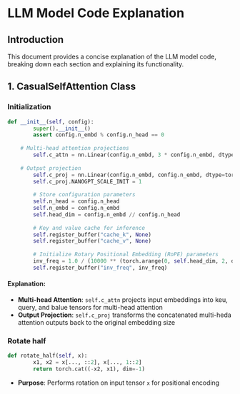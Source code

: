 # LLM Model Code Explanation

## Introduction
This document provides a concise explanation of the LLM model code, breaking down each section and explaining its functionality.

## 1. CasualSelfAttention Class
### Initialization
```python
def __init__(self, config):
        super().__init__()
        assert config.n_embd % config.n_head == 0
        
	# Multi-head attention projections
        self.c_attn = nn.Linear(config.n_embd, 3 * config.n_embd, dtype=torch.bfloat16)
        
	# Output projection
        self.c_proj = nn.Linear(config.n_embd, config.n_embd, dtype=torch.bfloat16)
        self.c_proj.NANOGPT_SCALE_INIT = 1
        
        # Store configuration parameters
        self.n_head = config.n_head
        self.n_embd = config.n_embd
        self.head_dim = config.n_embd // config.n_head
        
        # Key and value cache for inference
        self.register_buffer("cache_k", None)
        self.register_buffer("cache_v", None)
        
        # Initialize Rotary Positional Embedding (RoPE) parameters
        inv_freq = 1.0 / (10000 ** (torch.arange(0, self.head_dim, 2, dtype=torch.float32) / self.head_dim))
        self.register_buffer("inv_freq", inv_freq)
```
#### Explanation:
- **Multi-head Attention**: `self.c_attn` projects input embeddings into keu, query, and balue tensors for multi-head attention
- **Output Projection**: `self.c_proj` transforms the concatenated multi-heda attention outputs back to the original embedding size
### Rotate half
```python
def rotate_half(self, x):
        x1, x2 = x[..., ::2], x[..., 1::2]
        return torch.cat((-x2, x1), dim=-1)
```
- **Purpose**: Performs rotation on input tensor `x` for positional encoding
